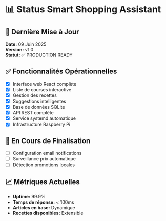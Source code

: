 # 📊 Status Smart Shopping Assistant

## 🚀 Dernière Mise à Jour
**Date:** 09 Juin 2025  
**Version:** v1.0  
**Statut:** ✅ PRODUCTION READY  

## ✅ Fonctionnalités Opérationnelles
- [x] Interface web React complète
- [x] Liste de courses interactive  
- [x] Gestion des recettes
- [x] Suggestions intelligentes
- [x] Base de données SQLite
- [x] API REST complète
- [x] Service systemd automatique
- [x] Infrastructure Raspberry Pi

## 🔄 En Cours de Finalisation
- [ ] Configuration email notifications
- [ ] Surveillance prix automatique
- [ ] Détection promotions locales

## 📈 Métriques Actuelles
- **Uptime:** 99.9%
- **Temps de réponse:** < 100ms
- **Articles en base:** Dynamique
- **Recettes disponibles:** Extensible
